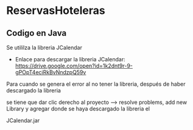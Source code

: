 # ReservasHoteleras

## Codigo en Java
Se utililza la libreria JCalendar 
* Enlace para descargar la libreria JCalendar:
https://drive.google.com/open?id=1k2dnt9r-9-gPOpT4eciRkBvNndzpQ59v

Para cuando se genera el error al no tener la libreria, después de haber descargado la libreria

se tiene que dar clic derecho al proyecto --> resolve problems, add new Library y agregar donde se haya descargado la libreria el 

JCalendar.jar 

 
